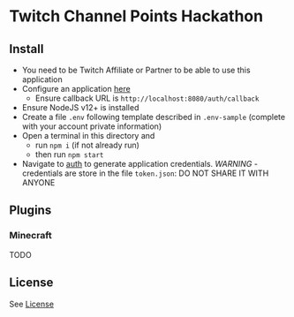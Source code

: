 # Twitch Channel Points Hackathon

## Install

- You need to be Twitch Affiliate or Partner to be able to use this application 
- Configure an application [here](https://dev.twitch.tv/console/apps)
  - Ensure callback URL is `http://localhost:8080/auth/callback`
- Ensure NodeJS v12+ is installed
- Create a file `.env` following template described in `.env-sample` (complete with your account private information)
- Open a terminal in this directory and
  - run `npm i` (if not already run)
  - then run `npm start`
- Navigate to [auth](http://localhost:8080/auth) to generate application credentials. *WARNING* - credentials are store in the file `token.json`: DO NOT SHARE IT WITH ANYONE

## Plugins

### Minecraft

TODO
## License

See [License](LICENSE)
